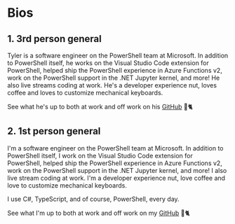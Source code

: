 # Bios

## 1. 3rd person general

Tyler is a software engineer on the PowerShell team at Microsoft.
In addition to PowerShell itself,
he works on the Visual Studio Code extension for PowerShell,
helped ship the PowerShell experience in Azure Functions v2,
work on the PowerShell support in the .NET Jupyter kernel,
and more!
He also live streams coding at work.
He's a developer experience nut,
loves coffee and loves to customize mechanical keyboards.

See what he's up to both at work and off work on his [GitHub](https://github.com/TylerLeonhardt) 🐙🐈

## 2. 1st person general

I'm a software engineer on the PowerShell team at Microsoft.
In addition to PowerShell itself,
I work on the Visual Studio Code extension for PowerShell,
helped ship the PowerShell experience in Azure Functions v2,
work on the PowerShell support in the .NET Jupyter kernel,
and more!
I also live stream coding at work.
I'm a developer experience nut,
love coffee and love to customize mechanical keyboards.

I use C#, TypeScript, and of course, PowerShell, every day.

See what I'm up to both at work and off work on my [GitHub](https://github.com/TylerLeonhardt) 🐙🐈

